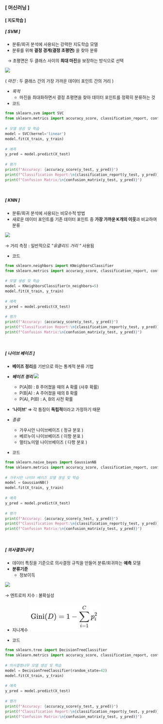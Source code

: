 ### [ 머신러닝 ]

#### [ 지도학습 ]

##### [ SVM ]

- 분류/회귀 분석에 사용되는 강력한 지도학습 모델
- 분류를 위해 **결정 경계(결정 초평면)** 을 찾아 분류
    
&nbsp;    → 초평면은 두 클래스 사이의 **최대 마진**을 보장하는 방식으로 선택

![](https://velog.velcdn.com/images/yejingksdpwls/post/48dea1ac-27a6-43bc-b250-926b98d47924/image.png)


( *마진* : 두 클래스 간의 가장 가까운 데이터 포인트 간의 거리 )

- *목적*
    - 마진을 최대화하면서 결정 초평면을 찾아 데이터 포인트를 정확히 분류하는 것
- 코드

```python
from sklearn.svm import SVC
from sklearn.metrics import accuracy_score, classification_report, confusion_matrix

# 모델 생성 및 학습
model = SVC(kernel='linear')
model.fit(X_train, y_train)

# 예측
y_pred = model.predict(X_test)

# 평가
print(f"Accuracy: {accuracy_score(y_test, y_pred)}")
print(f"Classification Report:\n{classification_report(y_test, y_pred)}")
print(f"Confusion Matrix:\n{confusion_matrix(y_test, y_pred)}")
```
&nbsp;
##### [ KNN ]

- 분류/회귀 분석에 사용되는 비모수적 방법
- 새로운 데이터 포인트를 기존 데이터 포인트 중 **가장 가까운 K개의 이웃**과 비교하여 분류

![](https://velog.velcdn.com/images/yejingksdpwls/post/7b3c1338-dee2-4a64-a2b6-847089f21a25/image.png)


→ 거리 측정 : 일반적으로 “*유클리드 거리 “* 사용됨

- 코드

```python
from sklearn.neighbors import KNeighborsClassifier
from sklearn.metrics import accuracy_score, classification_report, confusion_matrix

# 모델 생성 및 학습
model = KNeighborsClassifier(n_neighbors=5)
model.fit(X_train, y_train)

# 예측
y_pred = model.predict(X_test)

# 평가
print(f"Accuracy: {accuracy_score(y_test, y_pred)}")
print(f"Classification Report:\n{classification_report(y_test, y_pred)}")
print(f"Confusion Matrix:\n{confusion_matrix(y_test, y_pred)}")
```
&nbsp;
##### [ 나이브 베이즈 ]

- **베이즈 정리**를 기반으로 하는 통계적 분류 기법
- ***베이즈 정리***
![](https://velog.velcdn.com/images/yejingksdpwls/post/27292a41-1658-45fd-be78-baeabe3b2e86/image.png)

    - P(A|B) : B 주어졌을 때의 A 확률 (사후 확률)
    - P(B|A) : A 주어졌을 때의 B 확률
    - P(A), P(B) : A, B의 사전 확률
    
- **‘나이브’** ⇒ 각 틍징이 **독립적**이라고 가정하기 때문
- *종류*
    - 가우시안 나이브베이즈 ( 정규 분포 )
    - 베르누이 나이브베이즈 ( 이항 분포 )
    - 멀티노미얼 나이브베이즈 ( 다항 분포 )
- 코드

```python
from sklearn.naive_bayes import GaussianNB
from sklearn.metrics import accuracy_score, classification_report, confusion_matrix

# 가우시안 나이브 베이즈 모델 생성 및 학습
model = GaussianNB()
model.fit(X_train, y_train)

# 예측
y_pred = model.predict(X_test)

# 평가
print(f"Accuracy: {accuracy_score(y_test, y_pred)}")
print(f"Classification Report:\n{classification_report(y_test, y_pred)}")
print(f"Confusion Matrix:\n{confusion_matrix(y_test, y_pred)}")
```
&nbsp;
##### [ 의사결정나무 ]

- 데이터 특징을 기준으로 의사결정 규칙을 만들어 분류/회귀하는 **예측** 모델
- **분류기준**
    - 정보이득
    
![](https://velog.velcdn.com/images/yejingksdpwls/post/82dbad61-362c-4b64-8be5-7a3f7aa69e95/image.png)

→ 엔트로피 지수 : 불확실성
- 지니계수
![alt text](image-8.png)

- 코드

```python
from sklearn.tree import DecisionTreeClassifier
from sklearn.metrics import accuracy_score, classification_report, confusion_matrix

# 의사결정나무 모델 생성 및 학습
model = DecisionTreeClassifier(random_state=42)
model.fit(X_train, y_train)

# 예측
y_pred = model.predict(X_test)

# 평가
print(f"Accuracy: {accuracy_score(y_test, y_pred)}")
print(f"Classification Report:\n{classification_report(y_test, y_pred)}")
print(f"Confusion Matrix:\n{confusion_matrix(y_test, y_pred)}")
```